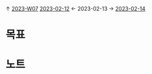 
↑ [2023-W07](2023-W07.md)
[2023-02-12](2023-02-12.md) ← 2023-02-13 → [2023-02-14](2023-02-14.md)


# 목표



# 노트




